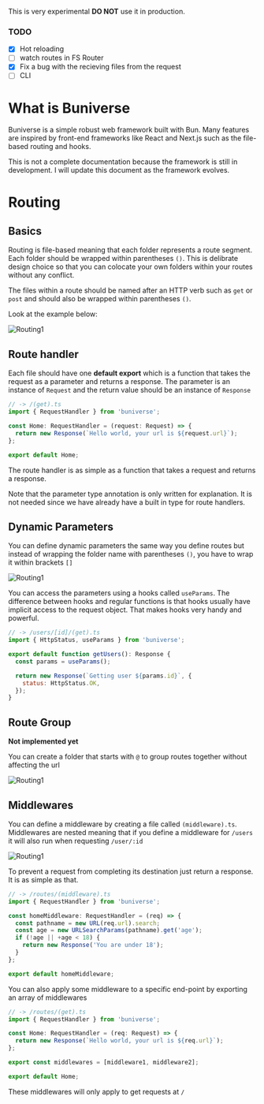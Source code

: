 This is very experimental **DO NOT** use it in production.

### TODO

- [x] Hot reloading
- [ ] watch routes in FS Router
- [x] Fix a bug with the recieving files from the request
- [ ] CLI

# What is Buniverse

Buniverse is a simple robust web framework built with Bun. Many features are inspired by front-end frameworks like React and Next.js such as the file-based routing and hooks.

This is not a complete documentation because the framework is still in development. I will update this document as the framework evolves.

# Routing

## Basics

Routing is file-based meaning that each folder represents a route segment. Each folder should be wrapped within parentheses `()`. This is delibrate design choice so that you can colocate your own folders within your routes without any conflict.

The files within a route should be named after an HTTP verb such as `get` or `post` and should also be wrapped within parentheses `()`.

Look at the example below:

![Routing1](./images1/routing1.png)

## Route handler

Each file should have one **default export** which is a function that takes the request as a parameter and returns a response. The parameter is an instance of `Request` and the return value should be an instance of `Response`

```js
// -> /(get).ts
import { RequestHandler } from 'buniverse';

const Home: RequestHandler = (request: Request) => {
  return new Response(`Hello world, your url is ${request.url}`);
};

export default Home;
```

The route handler is as simple as a function that takes a request and returns a response.

Note that the parameter type annotation is only written for explanation. It is not needed since we have already have a built in type for route handlers.

## Dynamic Parameters

You can define dynamic parameters the same way you define routes but instead of wrapping the folder name with parentheses `()`, you have to wrap it within brackets `[]`

![Routing1](./images1/routing3.png)

You can access the parameters using a hooks called `useParams`. The difference between hooks and regular functions is that hooks usually have implicit access to the request object. That makes hooks very handy and powerful.

```js
// -> /users/[id]/(get).ts
import { HttpStatus, useParams } from 'buniverse';

export default function getUsers(): Response {
  const params = useParams();

  return new Response(`Getting user ${params.id}`, {
    status: HttpStatus.OK,
  });
}
```

## Route Group

**Not implemented yet**

You can create a folder that starts with `@` to group routes together without affecting the url

![Routing1](./images1/routing2.png)

## Middlewares

You can define a middleware by creating a file called `(middleware).ts`. Middlewares are nested meaning that if you define a middleware for `/users` it will also run when requesting `/user/:id`

![Routing1](./images1/routing4.png)

To prevent a request from completing its destination just return a response. It is as simple as that.

```js
// -> /routes/(middleware).ts
import { RequestHandler } from 'buniverse';

const homeMiddleware: RequestHandler = (req) => {
  const pathname = new URL(req.url).search;
  const age = new URLSearchParams(pathname).get('age');
  if (!age || +age < 18) {
    return new Response('You are under 18');
  }
};

export default homeMiddleware;
```

You can also apply some middleware to a specific end-point by exporting an array of middlewares

```js
// -> /routes/(get).ts
import { RequestHandler } from 'buniverse';

const Home: RequestHandler = (req: Request) => {
  return new Response(`Hello world, your url is ${req.url}`);
};

export const middlewares = [middleware1, middleware2];

export default Home;
```

These middlewares will only apply to get requests at `/`
